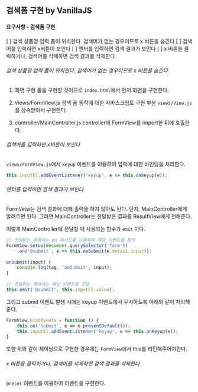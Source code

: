 ## 검색폼 구현 by VanillaJS

#### 요구사항 - 검색폼 구현 
[ ] 검색 상품명 입력 폼이 위치한다. 검색어가 없는 경우이므로 x 버튼을 숨긴다
[ ] 검색어를 입력하면 x버튼이 보인다
[ ] 엔터를 입력하면 검색 결과가 보인다
[ ] x 버튼을 클릭하거나, 검색어를 삭제하면 검색 결과를 삭제한다  


###### 검색 상품명 입력 폼이 위치한다. 검색어가 없는 경우이므로 x 버튼을 숨긴다
1. 화면 구현
폼을 구현할 것이므로 `index.html`에서 먼저 화면을 구현한다.

2. views/FormView.js
검색 폼 동작에 대한 자바스크립트 구현 부분
`views/View.js`를 상속받아서 구현한다.

3. controller/MainController.js
controller에 FormView를 import한 뒤에 호출한다.


###### 검색어를 입력하면 x버튼이 보인다
`views/FormView.js`에서 `keyup` 이벤트를 이용하여 입력에 대한 바인딩을 처리한다.
```javascript
this.inputEl.addEventListener('keyup', e => this.onkeyup(e));
```


###### 엔터를 입력하면 검색 결과가 보인다
FormVeiw는 검색 결과에 대해 출력을 하지 않아도 된다.
단지, MainController에게 알려주면 된다.
그러면 MainController는 전달받은 결과를 ResultView에게 전해준다.

이렇게 MainController에 전달할 때 사용되는 함수가 `emit` 이다.
```javascript
// 전달받는 쪽에서는 on 메서드를 이용하여 해당 이벤트를 정의
FormView.setup(document.querySelector('form'))
    .on('@submit', e => this.onSubmit(e.detail.input));
    
onSubmit(input) {
    console.log(tag, 'onSubmit', input);
}    
    
// 전달하는 쪽에서는 해당 이벤트를 전달
this.emit('@submit', this.inputEl.value);
```

그리고 submit 이벤트 발생 시에는 keyup 이벤트에서 무시하도록 아래와 같이 처리해준다.
```javascript
FormView.bindEvents = function () {
    this.on('submit', e => e.preventDefault());
    this.inputEl.addEventListener('keyup', e => this.onKeyup(e));
}
```

또한 위와 같이 체이닝으로 구현한 경우에는 `FormView`에서 this를 리턴해주어야한다.


###### x 버튼을 클릭하거나, 검색어를 삭제하면 검색 결과를 삭제한다  
`@reset` 이벤트를 이용하여 이벤트를 구현한다.